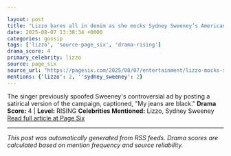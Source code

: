 ```yaml
---

layout: post
title: "Lizzo bares all in denim as she mocks Sydney Sweeney’s American Eagle campaign — again — with new song"
date: 2025-08-07 13:38:34 +0000
categories: gossip
tags: ['lizzo', 'source-page_six', 'drama-rising']
drama_score: 4
primary_celebrity: lizzo
source: page_six
source_url: "https://pagesix.com/2025/08/07/entertainment/lizzo-mocks-sydney-sweeneys-american-eagle-campaign-again-with-new-song/"
mentions: {'lizzo': 2, ''sydney_sweeney': 2}
---
```


The singer previously spoofed Sweeney's controversial ad by posting a satirical version of the campaign, captioned, "My jeans are black." **Drama Score:** 4 | **Level:** RISING **Celebrities Mentioned:** Lizzo, Sydney Sweeney [Read full article at Page Six](https://pagesix.com/2025/08/07/entertainment/lizzo-mocks-sydney-sweeneys-american-eagle-campaign-again-with-new-song/)

---

*This post was automatically generated from RSS feeds. Drama scores are calculated based on mention frequency and source reliability.*